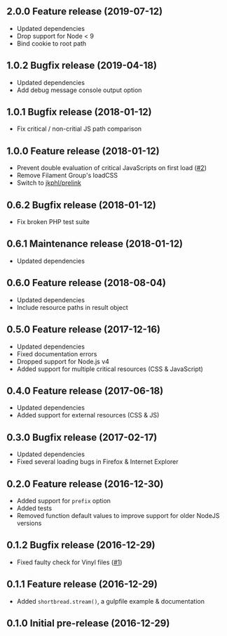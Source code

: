 ## 2.0.0 Feature release (2019-07-12)
* Updated dependencies
* Drop support for Node < 9
* Bind cookie to root path

## 1.0.2 Bugfix release (2019-04-18)
* Updated dependencies
* Add debug message console output option

## 1.0.1 Bugfix release (2018-01-12)
* Fix critical / non-critial JS path comparison

## 1.0.0 Feature release (2018-01-12)
* Prevent double evaluation of critical JavaScripts on first load ([#2](https://github.com/jkphl/shortbread/issues/2))
* Remove Filament Group's loadCSS
* Switch to [jkphl/prelink](https://github.com/jkphl/prelink)

## 0.6.2 Bugfix release (2018-01-12)
* Fix broken PHP test suite

## 0.6.1 Maintenance release (2018-01-12)
* Updated dependencies

## 0.6.0 Feature release (2018-08-04)
* Updated dependencies
* Include resource paths in result object

## 0.5.0 Feature release (2017-12-16)
* Updated dependencies
* Fixed documentation errors
* Dropped support for Node.js v4
* Added support for multiple critical resources (CSS & JavaScript)

## 0.4.0 Feature release (2017-06-18)
* Updated dependencies
* Added support for external resources (CSS & JS)

## 0.3.0 Bugfix release (2017-02-17)
* Updated dependencies
* Fixed several loading bugs in Firefox & Internet Explorer

## 0.2.0 Feature release (2016-12-30)
* Added support for `prefix` option
* Added tests
* Removed function default values to improve support for older NodeJS versions

## 0.1.2 Bugfix release (2016-12-29)
* Fixed faulty check for Vinyl files ([#1](https://github.com/jkphl/shortbread/issues/1))

## 0.1.1 Feature release (2016-12-29)
* Added `shortbread.stream()`, a gulpfile example & documentation

## 0.1.0 Initial pre-release (2016-12-29)
